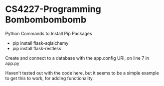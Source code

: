 # CS4227-Programming Bombombombomb

Python Commands to Install Pip Packages
* pip install flask-sqlalchemy
* pip install flask-restless

Create and connect to a database with the app.config URI, on line 7 in app.py

Haven't tested out with the code here, but it seems to be a simple example to get this to work, for adding functionality.
